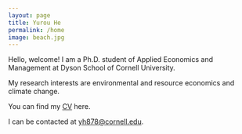 ```yaml
---
layout: page
title: Yurou He
permalink: /home
image: beach.jpg
---
```


Hello, welcome! I am a Ph.D. student of Applied Economics and Management at Dyson School of Cornell University.

My research interests are environmental and resource economics and climate change.

You can find my [CV](https://www.dropbox.com/s/v6el1o7klibgjp6/Curriculum_Vitae_hyr.pdf?dl=0) here.

I can be contacted at [yh878@cornell.edu](mailto:yh878@cornell.edu).
